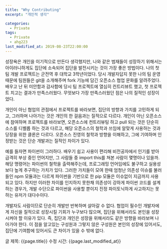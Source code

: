 ```yaml
---
title: "Why Contributing"
excerpt: "개인적 생각"

categories:
  - Private
tags:
  - Private
  - ahg223
last_modified_at: 2019-08-23T22:00:00
---
```


성장욕은 개인을 이기적으로 만든다 생각했지만, 나와 같은 범재들이 성장하기 위해서는 아이러니하게도 집단에 소속되어 집단을 발전시키는 것이 가장 좋은 방법이다. 나의 첫 팀 개발 프로젝트는 군전역 후 대학교 3학년이었다. 당시 개발자답지 못한 나의 팀 운영 때문에 팀원들은 git을 소개해주며 fork 기능에 담긴 오픈소스 협업 문화를 알려주었다. 배우고 난 뒤 미안함과 감사함에 당시 팀 프로젝트에 열심히 컨트리뷰트 했고, 첫 프로젝트 치고는 결과가 만족스러웠다. 무엇보다 가장 만족스러웠던 점은 나의 질적인 성장이었다. 

개인이 아닌 협업의 관점에서 프로젝트를 바라보면, 집단의 방향과 가치를 고민하게 되고, 그러하며 나아가는 것은 개인의 한 걸음과는 질적으로 다르다. 개인이 아닌 오픈소스에 참여하며 프로젝트를 바라보면, 오픈소스에 컨트리뷰팅 하고 pull 되는 것은 단순히 소스를 디벨롭 하는 것과 다르고, 해당 오픈소스의 철학과 쓰임에 알맞게 사용하는 것과 당장을 위한 클론은 다르다. 오픈소스 진영의 철학과 방향을 이해하고, 그에 기여하며 인정받는 것은 단순 개발과는 질적인 차이가 있다. 

예를 들자면 파이썬이 그러하다. 배우기 쉽고 사용이 편리해 비전공자에서 인기를 받아 급격히 부상 중인 언어지만, 그 사람들 중 import this를 쳐본 사람이 몇명이나 있을까. 해당 명령어는 파이썬의 철학을 출력해주는데, 프로그래밍 언어임에도 불구하고 실용성보다 높게 추구하는 가치가 있다. 그러한 가치들이 모여 한때 엄청난 의존성 이슈를 불러들인 npm 모듈과는 다르게 파이썬을 기반으로 한 pip 모듈은 이슈없이 지금까지 사용되고 있다. 하지만 이러한 차이를 인지하지 못한채 의존성이 강하게 파이썬 코드를 설계하는 경우가, 개발 수단으로 파이썬을 사용할 뿐이지 진정 파이토닉하게 사고하지는 못하는 유저가 대다수이다.

개발자도 사람이므로 단순히 개발만 반복하며 살아갈 수 없다. 협업이 필수인 개발자에게 자신을 질적으로 성장시킬 기회가 누구보다 많으며, 집단을 위해서라도 본인을 성장시켜야 할 이유가 있다. 즉, 집단과 개인은 성장을 위해서라도 같은 방향을 바라보며 나아가야 한다. 이 점을 알고있는 구성원과 그렇지 않은 구성원은 본인의 성장에 있어서도, 집단에 기여함에 있어서도 큰 차이가 있을 수 밖에 없다.


글 제목: {{page.title}}
수정 시간: {{page.last_modified_at}}
